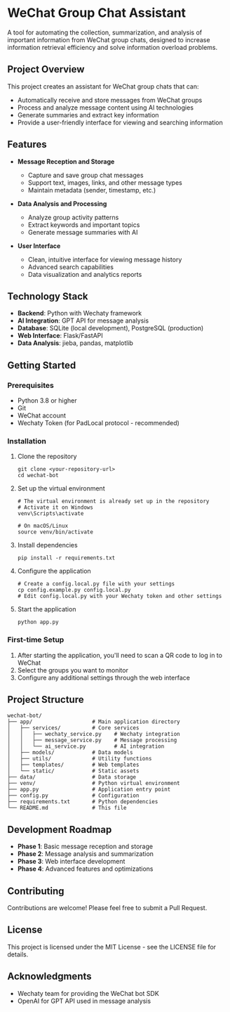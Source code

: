 # WeChat Group Chat Assistant

A tool for automating the collection, summarization, and analysis of important information from WeChat group chats, designed to increase information retrieval efficiency and solve information overload problems.

## Project Overview

This project creates an assistant for WeChat group chats that can:
- Automatically receive and store messages from WeChat groups
- Process and analyze message content using AI technologies
- Generate summaries and extract key information
- Provide a user-friendly interface for viewing and searching information

## Features

- **Message Reception and Storage**
  - Capture and save group chat messages
  - Support text, images, links, and other message types
  - Maintain metadata (sender, timestamp, etc.)

- **Data Analysis and Processing**
  - Analyze group activity patterns
  - Extract keywords and important topics
  - Generate message summaries with AI

- **User Interface**
  - Clean, intuitive interface for viewing message history
  - Advanced search capabilities
  - Data visualization and analytics reports

## Technology Stack

- **Backend**: Python with Wechaty framework
- **AI Integration**: GPT API for message analysis
- **Database**: SQLite (local development), PostgreSQL (production)
- **Web Interface**: Flask/FastAPI
- **Data Analysis**: jieba, pandas, matplotlib

## Getting Started

### Prerequisites

- Python 3.8 or higher
- Git
- WeChat account
- Wechaty Token (for PadLocal protocol - recommended)

### Installation

1. Clone the repository
   ```
   git clone <your-repository-url>
   cd wechat-bot
   ```

2. Set up the virtual environment
   ```
   # The virtual environment is already set up in the repository
   # Activate it on Windows
   venv\Scripts\activate
   
   # On macOS/Linux
   source venv/bin/activate
   ```

3. Install dependencies
   ```
   pip install -r requirements.txt
   ```

4. Configure the application
   ```
   # Create a config.local.py file with your settings
   cp config.example.py config.local.py
   # Edit config.local.py with your Wechaty token and other settings
   ```

5. Start the application
   ```
   python app.py
   ```

### First-time Setup

1. After starting the application, you'll need to scan a QR code to log in to WeChat
2. Select the groups you want to monitor
3. Configure any additional settings through the web interface

## Project Structure

```
wechat-bot/
├── app/                   # Main application directory
│   ├── services/          # Core services
│   │   ├── wechaty_service.py    # Wechaty integration
│   │   ├── message_service.py    # Message processing
│   │   └── ai_service.py         # AI integration
│   ├── models/            # Data models
│   ├── utils/             # Utility functions
│   ├── templates/         # Web templates
│   └── static/            # Static assets
├── data/                  # Data storage
├── venv/                  # Python virtual environment
├── app.py                 # Application entry point
├── config.py              # Configuration
├── requirements.txt       # Python dependencies
└── README.md              # This file
```

## Development Roadmap

- **Phase 1**: Basic message reception and storage
- **Phase 2**: Message analysis and summarization
- **Phase 3**: Web interface development
- **Phase 4**: Advanced features and optimizations

## Contributing

Contributions are welcome! Please feel free to submit a Pull Request.

## License

This project is licensed under the MIT License - see the LICENSE file for details.

## Acknowledgments

- Wechaty team for providing the WeChat bot SDK
- OpenAI for GPT API used in message analysis 